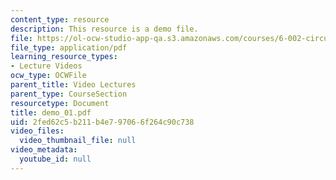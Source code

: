 ```yaml
---
content_type: resource
description: This resource is a demo file.
file: https://ol-ocw-studio-app-qa.s3.amazonaws.com/courses/6-002-circuits-and-electronics-spring-2007/2fed62c5b211b4e797066f264c90c738_demo_01.pdf
file_type: application/pdf
learning_resource_types:
- Lecture Videos
ocw_type: OCWFile
parent_title: Video Lectures
parent_type: CourseSection
resourcetype: Document
title: demo_01.pdf
uid: 2fed62c5-b211-b4e7-9706-6f264c90c738
video_files:
  video_thumbnail_file: null
video_metadata:
  youtube_id: null
---
```

